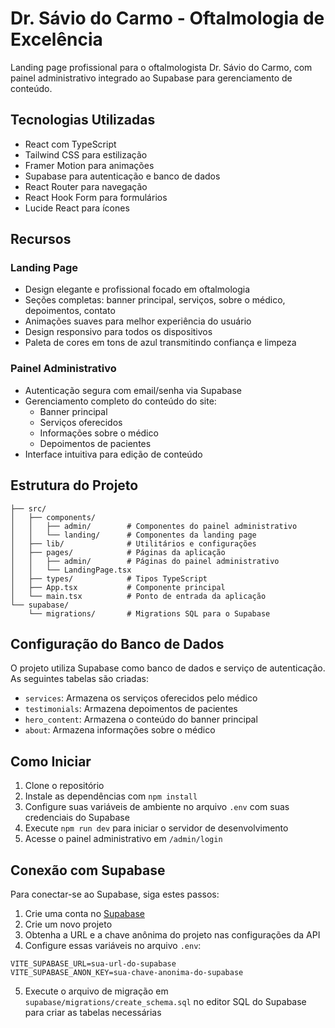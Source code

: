 # Dr. Sávio do Carmo - Oftalmologia de Excelência

Landing page profissional para o oftalmologista Dr. Sávio do Carmo, com painel administrativo integrado ao Supabase para gerenciamento de conteúdo.

## Tecnologias Utilizadas

- React com TypeScript
- Tailwind CSS para estilização
- Framer Motion para animações
- Supabase para autenticação e banco de dados
- React Router para navegação
- React Hook Form para formulários
- Lucide React para ícones

## Recursos

### Landing Page
- Design elegante e profissional focado em oftalmologia
- Seções completas: banner principal, serviços, sobre o médico, depoimentos, contato
- Animações suaves para melhor experiência do usuário
- Design responsivo para todos os dispositivos
- Paleta de cores em tons de azul transmitindo confiança e limpeza

### Painel Administrativo
- Autenticação segura com email/senha via Supabase
- Gerenciamento completo do conteúdo do site:
  - Banner principal
  - Serviços oferecidos
  - Informações sobre o médico
  - Depoimentos de pacientes
- Interface intuitiva para edição de conteúdo

## Estrutura do Projeto

```
├── src/
│   ├── components/
│   │   ├── admin/        # Componentes do painel administrativo
│   │   └── landing/      # Componentes da landing page
│   ├── lib/              # Utilitários e configurações
│   ├── pages/            # Páginas da aplicação
│   │   ├── admin/        # Páginas do painel administrativo
│   │   └── LandingPage.tsx
│   ├── types/            # Tipos TypeScript
│   ├── App.tsx           # Componente principal
│   └── main.tsx          # Ponto de entrada da aplicação
└── supabase/
    └── migrations/       # Migrations SQL para o Supabase
```

## Configuração do Banco de Dados

O projeto utiliza Supabase como banco de dados e serviço de autenticação. As seguintes tabelas são criadas:

- `services`: Armazena os serviços oferecidos pelo médico
- `testimonials`: Armazena depoimentos de pacientes
- `hero_content`: Armazena o conteúdo do banner principal
- `about`: Armazena informações sobre o médico

## Como Iniciar

1. Clone o repositório
2. Instale as dependências com `npm install`
3. Configure suas variáveis de ambiente no arquivo `.env` com suas credenciais do Supabase
4. Execute `npm run dev` para iniciar o servidor de desenvolvimento
5. Acesse o painel administrativo em `/admin/login`

## Conexão com Supabase

Para conectar-se ao Supabase, siga estes passos:

1. Crie uma conta no [Supabase](https://supabase.io)
2. Crie um novo projeto
3. Obtenha a URL e a chave anônima do projeto nas configurações da API
4. Configure essas variáveis no arquivo `.env`:

```
VITE_SUPABASE_URL=sua-url-do-supabase
VITE_SUPABASE_ANON_KEY=sua-chave-anonima-do-supabase
```

5. Execute o arquivo de migração em `supabase/migrations/create_schema.sql` no editor SQL do Supabase para criar as tabelas necessárias